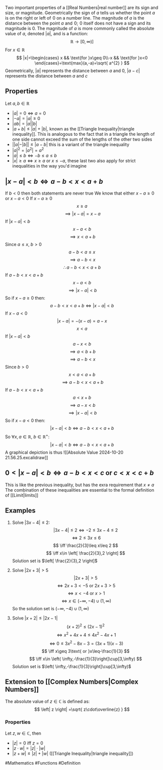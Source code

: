Two important properties of a [[Real Numbers|real number]] are its sign and size, or magnitude. Geometrically the sign of $a$ tells us whether the point $a$ is on the right or left of $\hspace{0pt}0$ on a number line. The magnitude of $a$ is the distance between the point $a$ and $\hspace{0pt}0$; $\hspace{0pt}0$ itself does not have a sign and its magnitude is $0$. The magnitude of $a$ is more commonly called the absolute value of $a$, denoted $|a|$, and is a function:
$$
\mathbb{R}\to[0,\infty)]
$$
For $x \in \mathbb{R}$
$$
|x|=\begin{cases}
x && \text{for }x\geq 0\\-x && \text{for }x<0
\end{cases}=\text{max}(a,-a)=\sqrt{ a^{2} }
$$
Geometrically, $|a|$ represents the distance between $a$ and $0$, $|a-c|$ represents the distance between $a$ and $c$
## Properties
Let $a,b\in\mathbb{R}$
- $|a|=0\iff a=0$
- $|-a|=|a|\geq 0$
- $|ab|=|a||b|$
- $|a+b|\leq|a|+|b|$, known as the [[Triangle Inequality|triangle inequality]]. This is analogous to the fact that in a triangle the length of one side cannot exceed the sum of the lengths of the other two sides
- $||a|-|b| |\leq|a-b|$ this is a variant of the triangle inequality
- $|a|^{2}=|a^{2}|=a^{2}$
- $|a|\leq b\iff-b\leq a\leq b$
- $|x|\geq a\iff x\geq a\text{ or }x\leq -a$, these last two also apply for strict inequalities in the way you'd imagine
## $|x-a|<b \iff a-b<x<a+b$ 
If $b<0$ then both statements are never true
We know that either $x-a\geq 0$ or $x-a<0$
If $x-a\geq 0$
$$
x\geq a
$$
$$
\implies |x-a|=x-a
$$
    If $|x-a|<b$
$$
x-a<b
$$
$$
\implies x<a+b
$$
    Since $a\leq x$, $b>0$
$$
a-b< a\leq x
$$
$$
\implies a-b<x
$$
$$
\therefore a-b<x<a+b
$$
    If $a-b<x<a+b$
$$
x-a<b 
$$
$$
\implies |x-a|<b
$$
    So if $x-a\geq 0$ then:
$$
a-b<x<a+b \iff |x-a|<b
$$
If $x-a<0$
$$
|x-a|=-(x-a)=a-x
$$
$$
x<a
$$
    If $|x-a|<b$
$$
a-x<b
$$
$$
\implies a<b+b
$$
$$
\implies a-b<x
$$
    Since $b>0$
$$
x<a<a+b
$$
$$
\implies a-b<x<a+b
$$
    If $a-b<x<a+b$
$$
a<x+b
$$
$$
\implies a-x<b
$$
$$
\implies |x-a|<b
$$
    So if $x-a<0$ then:
$$
|x-a|<b\iff a-b<x<a+b
$$
So $\forall x,a\in\mathbb{R}$, $b\in\mathbb{R}^+$:
$$
|x-a|<b \iff a-b<x<a+b
$$
A graphical depiction is thus
![[Absolute Value 2024-10-20 21.56.25.excalidraw]]
## $0<|x-a|<b\iff a-b<x<c\text{ or }c<x<c+b$ 
This is like the previous inequality, but has the exra requirement that $x\neq a$
The combination of these inequalities are essential to the formal definition of [[Limit|limits]] 

## Examples
1. Solve $|3x-4|\leq 2$:
$$
|3x-4|\leq 2\iff-2\leq 3x-4\leq 2
$$
$$
 \iff 2\leq 3x\leq 6
$$
$$
\iff \frac{2}{3}\leq x\leq 2
$$
$$
\iff x\in \left[ \frac{2}{3},2 \right]
$$
    Solution set is $\left[ \frac{2}{3},2 \right]$
2. Solve $|2x+3|>5$
$$
|2x+3|>5
$$
$$
 \iff 2x+3<-5\text{ or }2x+3>5
$$
$$
\iff x<-4\text{ or }x>1
$$
$$
\iff x\in (-\infty,-4)\cup(1,\infty)
$$
    So the solution set is $(-\infty,-4)\cup(1,\infty)$

3. Solve $|x+2|\leq|2x-1|$
$$
(x+2)^{2}\leq(2x-1)^{2}
$$
$$
 \iff x^{2}+4x+4\leq 4x^{2}-4x+1
$$
$$
 \iff 0\leq 3x^{2}-8x-3=(3x+1)(x-3)
$$
$$
 \iff x\geq 3\text{ or }x\leq-\frac{1}{3}
$$
$$
 \iff x\in \left( \infty,-\frac{1}{3}\right]\cup[3,\infty)
$$
    Solution set is $\left( \infty,-\frac{1}{3}\right]\cup[3,\infty)$
## Extension to [[Complex Numbers|Complex Numbers]]
The absolute value of $z\in\mathbb{C}$ is defined as:
$$
\left| z \right| =\sqrt{ z\cdot\overline{z} }
$$
### Properties
Let $z,w\in\mathbb{C}$, then
- $\left| z \right|=0$ iff $z=0$
- $\left| z\cdot w \right|=\left| z \right|\cdot \left| w \right|$
- $\left| z+w \right|\leq \left| z \right|+\left| w \right|$ ([[Triangle Inequality|triangle inequality]])

#Mathematics #Functions #Definition